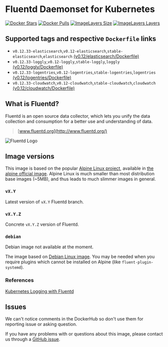 Fluentd Daemonset for Kubernetes
====================

[![Docker Stars](https://img.shields.io/docker/stars/fluent/fluentd-kubernetes.svg)](https://hub.docker.com/r/fluent/fluentd-kubernetes)
[![Docker Pulls](https://img.shields.io/docker/pulls/fluent/fluentd-kubernetes.svg)](https://hub.docker.com/r/fluent/fluentd-kubernetes)
[![ImageLayers Size](https://img.shields.io/imagelayers/image-size/fluent/fluentd-kubernetes/latest.svg)](https://hub.docker.com/r/fluent/fluentd-kubernetes)
[![ImageLayers Layers](https://img.shields.io/imagelayers/layers/fluent/fluentd-kubernetes/latest.svg)](https://hub.docker.com/r/fluent/fluentd-kubernetes)




## Supported tags and respective `Dockerfile` links

- `v0.12.33-elasticsearch`,`v0.12-elasticsearch`,`stable-elasticsearch`,`elasticsearch`
  [(v0.12/elasticsearch/Dockerfile)][101]
- `v0.12.33-loggly`,`v0.12-loggly`,`stable-loggly`,`loggly`
  [(v0.12/loggly/Dockerfile)][102]
- `v0.12.33-logentries`,`v0.12-logentries`,`stable-logentries`,`logentries`
  [(v0.12/logentries/Dockerfile)][103]
- `v0.12.33-cloudwatch`,`v0.12-cloudwatch`,`stable-cloudwatch`,`cloudwatch`
  [(v0.12/cloudwatch/Dockerfile)][104]


## What is Fluentd?

Fluentd is an open source data collector, which lets you unify the data
collection and consumption for a better use and understanding of data.

> [www.fluentd.org](http://www.fluentd.org/)

![Fluentd Logo](http://www.fluentd.org/assets/img/miscellany/fluentd-logo.png)


## Image versions

This image is based on the popular [Alpine Linux project][1], available in
[the alpine official image][2].
Alpine Linux is much smaller than most distribution base images (~5MB), and
thus leads to much slimmer images in general.

### `vX.Y`

Latest version of `vX.Y` Fluentd branch.


### `vX.Y.Z`

Concrete `vX.Y.Z` version of Fluentd.


### `debian`

Debian image not available at the moment.

The image based on [Debian Linux image][3].
You may be needed when you require plugins which cannot be installed
on Alpine (like `fluent-plugin-systemd`).


### References

[Kubernetes Logging with Fluentd][4]




## Issues

We can't notice comments in the DockerHub so don't use them for reporting issue
or asking question.

If you have any problems with or questions about this image, please contact us
through a [GitHub issue](https://github.com/fluent/fluentd-kubernetes-daemonset/issues).



[1]: http://alpinelinux.org
[2]: https://hub.docker.com/_/alpine
[3]: https://hub.docker.com/_/debian
[4]: http://docs.fluentd.org/v0.12/articles/kubernetes-fluentd
[101]: https://github.com/fluent/fluentd-docker-image/blob/master/docker-image/v0.12/elasticsearch/Dockerfile
[102]: https://github.com/fluent/fluentd-docker-image/blob/master/docker-image/v0.12/loggly/Dockerfile
[103]: https://github.com/fluent/fluentd-docker-image/blob/master/docker-image/v0.12/logentries/Dockerfile
[104]: https://github.com/fluent/fluentd-docker-image/blob/master/docker-image/v0.12/cloudwatch/Dockerfile

